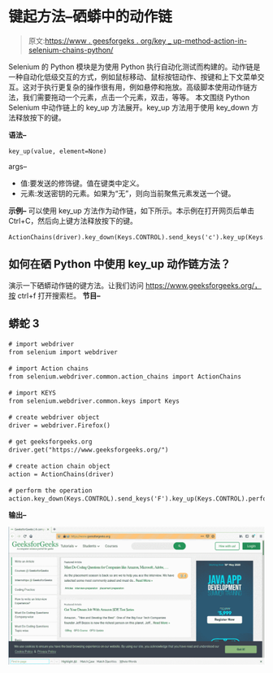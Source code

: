 # 键起方法–硒蟒中的动作链

> 原文:[https://www . geesforgeks . org/key _ up-method-action-in-selenium-chains-python/](https://www.geeksforgeeks.org/key_up-method-action-chains-in-selenium-python/)

Selenium 的 Python 模块是为使用 Python 执行自动化测试而构建的。动作链是一种自动化低级交互的方式，例如鼠标移动、鼠标按钮动作、按键和上下文菜单交互。这对于执行更复杂的操作很有用，例如悬停和拖放。高级脚本使用动作链方法，我们需要拖动一个元素，点击一个元素，双击，等等。
本文围绕 Python Selenium 中动作链上的 key_up 方法展开。key_up 方法用于使用 key_down 方法释放按下的键。

**语法–**

```
key_up(value, element=None)
```

args–

*   值:要发送的修饰键。值在键类中定义。
*   元素:发送密钥的元素。如果为“无”，则向当前聚焦元素发送一个键。

**示例–**
可以使用 key_up 方法作为动作链，如下所示。本示例在打开网页后单击 Ctrl+C，然后向上键方法释放按下的键。

```
ActionChains(driver).key_down(Keys.CONTROL).send_keys('c').key_up(Keys.CONTROL).perform()
```

## 如何在硒 Python 中使用 key_up 动作链方法？

演示一下硒蟒动作链的键方法。让我们访问 https://www.geeksforgeeks.org/，按 ctrl+f 打开搜索栏。
**节目–**

## 蟒蛇 3

```
# import webdriver
from selenium import webdriver

# import Action chains
from selenium.webdriver.common.action_chains import ActionChains

# import KEYS
from selenium.webdriver.common.keys import Keys

# create webdriver object
driver = webdriver.Firefox()

# get geeksforgeeks.org
driver.get("https://www.geeksforgeeks.org/")

# create action chain object
action = ActionChains(driver)

# perform the operation
action.key_down(Keys.CONTROL).send_keys('F').key_up(Keys.CONTROL).perform()
```

**输出–**

![action-chain-method-Selelnium-python](img/783b48d0f978e4f1c9472207ff4ca17f.png)